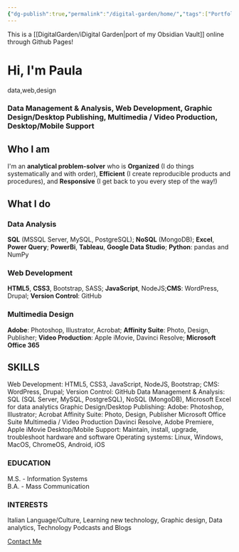 ```yaml
---
{"dg-publish":true,"permalink":"/digital-garden/home/","tags":["Portfolio","DigitalGarden","gardenEntry","gardenEntry","gardenEntry","gardenEntry"],"noteIcon":""}
---
```


This is a [[DigitalGarden/iDigital Garden\|port of my Obsidian Vault]] online through Github Pages!

<html>
     <H1>Hi, I'm <strong>Paula</strong></H1>
	     <p>data,web,design</p>
	     <h3>Data Management & Analysis, Web Development, Graphic Design/Desktop Publishing,
                Multimedia / Video Production, Desktop/Mobile Support </h3>
	     <h2>Who I am</h2>
        <p>I'm an <strong>analytical problem-solver</strong> who is <strong>Organized</strong> (I do things systematically and with order), <strong>Efficient</strong> (I create reproducible products and procedures), and <strong>Responsive</strong> (I get back to you every step of the way!)</p>
	<h2>What I do</h2> 
         <h3>Data Analysis</h3>
              <p>
               <strong>SQL</strong> (MSSQL Server, MySQL, PostgreSQL); <strong>NoSQL</strong> (MongoDB); <strong>Excel</strong>, <strong>Power Query</strong>; <strong>PowerBi</strong>, <strong>Tableau</strong>, <strong>Google Data Studio</strong>; <strong>Python</strong>: pandas and NumPy
               </p>
	       <h3>Web Development</h3>
              <p><strong>HTML5</strong>, <strong>CSS3</strong>, Bootstrap, SASS; <strong>JavaScript</strong>, NodeJS;<strong>CMS</strong>: WordPress, Drupal;
              <strong>Version Control</strong>: GitHub
              </p>
	       <h3>Multimedia Design</h3>
	            <p><strong>Adobe</strong>: Photoshop, Illustrator, Acrobat; <strong>Affinity Suite</strong>: Photo, Design, Publisher; <strong>Video Production</strong>: Apple iMovie, Davinci Resolve; <strong>Microsoft Office 365</strong>
	        </p>
            <h2>SKILLS</h2>
                <p>Web Development: HTML5, CSS3, JavaScript, NodeJS, Bootstrap; CMS: WordPress, Drupal; Version Control: GitHub
                Data Management & Analysis: SQL (SQL Server, MySQL, PostgreSQL), NoSQL (MongoDB), Microsoft Excel for data analytics
                Graphic Design/Desktop Publishing: Adobe: Photoshop, Illustrator; Acrobat Affinity Suite: Photo, Design, Publisher Microsoft Office Suite
                Multimedia / Video Production Davinci Resolve, Adobe Premiere, Apple iMovie
                Desktop/Mobile Support: Maintain, install, upgrade, troubleshoot hardware and software Operating systems: Linux, Windows, MacOS, ChromeOS, Android, iOS
                </p>
                <h3>EDUCATION</h3>
                <p>M.S. - Information Systems<br>
                B.A. - Mass Communication</p>
                <h3>INTERESTS</h3>
                <p>Italian Language/Culture, Learning new technology, Graphic design, Data analytics, Technology Podcasts and Blogs</p>
                <p><a href="mailto:psf@duck.com?subject=PSF-Portfolio-Inquiry" class="footer-link">Contact Me</a></p>
</html>